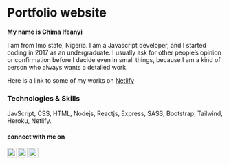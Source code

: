 # Portfolio website

**My name is Chima Ifeanyi**

I am from Imo state, Nigeria. I am a Javascript developer, and I started coding in 2017 as an undergraduate. I usually ask for other people’s opinion or confirmation before I decide even in small things, because I am a kind of person who always wants a detailed work.

Here is a link to some of my works on [Netlify](https://app.netlify.com/teams/masterifeanyi/sites)

### Technologies & Skills
JavScript, CSS, HTML, Nodejs, Reactjs, Express, SASS, Bootstrap, Tailwind, Heroku, Netlify.

#### connect with me on 
[twitter]: https://twitter.com/ifeanyiTchima
[github]: https://github.com/MasterIfeanyi
[linkedin]: https://www.linkedin.com/in/ifeanyi-thankgod-chima/
[stackoverflow]: https://stackoverflow.com/users/17171424/ifeanyi-chima

[<img align="left" alt="linkedin.com/in/ifeanyi-thankgod-chima/" width="22px" 
      src="https://cdn.jsdelivr.net/npm/simple-icons@v3/icons/linkedin.svg" />][linkedin]

[<img align="left" alt="https://github.com/MasterIfeanyi" width="22px" 
      src="https://cdn.jsdelivr.net/npm/simple-icons@3.13.0/icons/github.svg" />][github]
      
[<img align="left" alt="https://stackoverflow.com/users/17171424/ifeanyi-chima" width="22px" 
      src="https://cdn.jsdelivr.net/npm/simple-icons@3.13.0/icons/stackoverflow.svg" />][stackoverflow]

